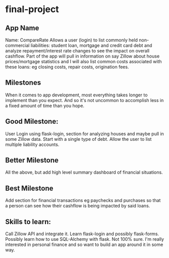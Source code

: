 # final-project

## App Name
Name: CompareRate
Allows a user (login) to list commonly held non-commercial liabilities: student loan, 
mortgage and credit card debt and analyze repayment/interest rate changes to see the
impact on overall cashflow.  Part of the app will pull in information on say Zillow 
about house prices/mortgage statistics and I will also list common costs associated 
with these loans: eg closing costs, repair costs, origination fees. 

## Milestones
When it comes to app development, most everything takes longer to implement than you expect.
And so it's not uncommon to accomplish less in a fixed amount of time than you hope.

## Good Milestone:
User Login using flask-login, section for analyzing houses and maybe pull in some Zillow data. 
Start with a single type of debt.  Allow the user to list multiple liability accounts.

## Better Milestone
All the above, but add high level summary dashboard of financial situations.

## Best Milestone
Add section for financial transactions eg paychecks and purchases so that a person can see 
how their cashflow is being impacted by said loans.

## Skills to learn:
Call Zillow API and integrate it.  Learn flask-login and possibly flask-forms.  
Possibly learn how to use SQL-Alchemy with flask.  Not 100% sure.  I'm really interested 
in personal finance and so want to build an app around it in some way.
